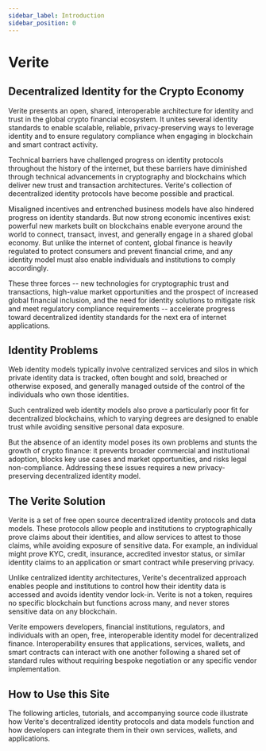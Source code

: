 ```yaml
---
sidebar_label: Introduction
sidebar_position: 0
---
```


# Verite

## Decentralized Identity for the Crypto Economy

Verite presents an open, shared, interoperable architecture for identity and trust in the global crypto financial ecosystem. It unites several identity standards to enable scalable, reliable, privacy-preserving ways to leverage identity and to ensure regulatory compliance when engaging in blockchain and smart contract activity.

Technical barriers have challenged progress on identity protocols throughout the history of the internet, but these barriers have diminished through technical advancements in cryptography and blockchains which deliver new trust and transaction architectures. Verite's collection of decentralized identity protocols have become possible and practical.

Misaligned incentives and entrenched business models have also hindered progress on identity standards. But now strong economic incentives exist: powerful new markets built on blockchains enable everyone around the world to connect, transact, invest, and generally engage in a shared global economy. But unlike the internet of content, global finance is heavily regulated to protect consumers and prevent financial crime, and any identity model must also enable individuals and institutions to comply accordingly.

These three forces -- new technologies for cryptographic trust and transactions, high-value market opportunities and the prospect of increased global financial inclusion, and the need for identity solutions to mitigate risk and meet regulatory compliance requirements -- accelerate progress toward decentralized identity standards for the next era of internet applications.

## Identity Problems

Web identity models typically involve centralized services and silos in which private identity data is tracked, often bought and sold, breached or otherwise exposed, and generally managed outside of the control of the individuals who own those identities.

Such centralized web identity models also prove a particularly poor fit for decentralized blockchains, which to varying degrees are designed to enable trust while avoiding sensitive personal data exposure.

But the absence of an identity model poses its own problems and stunts the growth of crypto finance: it prevents broader commercial and institutional adoption, blocks key use cases and market opportunities, and risks legal non-compliance. Addressing these issues requires a new privacy-preserving decentralized identity model.

## The Verite Solution

Verite is a set of free open source decentralized identity protocols and data models. These protocols allow people and institutions to cryptographically prove claims about their identities, and allow services to attest to those claims, while avoiding exposure of sensitive data. For example, an individual might prove KYC, credit, insurance, accredited investor status, or similar identity claims to an application or smart contract while preserving privacy.

Unlike centralized identity architectures, Verite's decentralized approach enables people and institutions to control how their identity data is accessed and avoids identity vendor lock-in. Verite is not a token, requires no specific blockchain but functions across many, and never stores sensitive data on any blockchain.

Verite empowers developers, financial institutions, regulators, and individuals with an open, free, interoperable identity model for decentralized finance. Interoperability ensures that applications, services, wallets, and smart contracts can interact with one another following a shared set of standard rules without requiring bespoke negotiation or any specific vendor implementation.

## How to Use this Site

The following articles, tutorials, and accompanying source code illustrate how Verite's decentralized identity protocols and data models function and how developers can integrate them in their own services, wallets, and applications.
